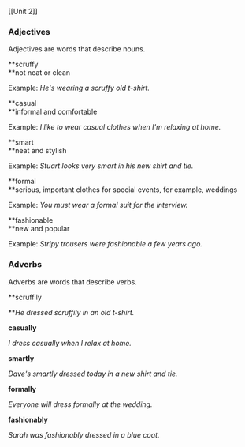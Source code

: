[[Unit 2]]

### Adjectives

Adjectives are words that describe nouns.

**scruffy  
**not neat or clean

Example: _He's wearing a scruffy old t-shirt._

**casual  
**informal and comfortable

Example: _I like to wear casual clothes when I'm relaxing at home._

**smart  
**neat and stylish

Example: _Stuart looks very smart in his new shirt and tie._

**formal  
**serious, important clothes for special events, for example, weddings

Example: _You must wear a formal suit for the interview._

**fashionable  
**new and popular

Example: _Stripy trousers were fashionable a few years ago._

### Adverbs

Adverbs are words that describe verbs.

**scruffily  
  
**_He dressed scruffily in an old t-shirt._

**casually**

_I dress casually when I relax at home._

**smartly**

_Dave's smartly dressed today in a new shirt and tie._

**formally**

_Everyone will dress formally at the wedding._

**fashionably**

_Sarah was fashionably dressed in a blue coat._